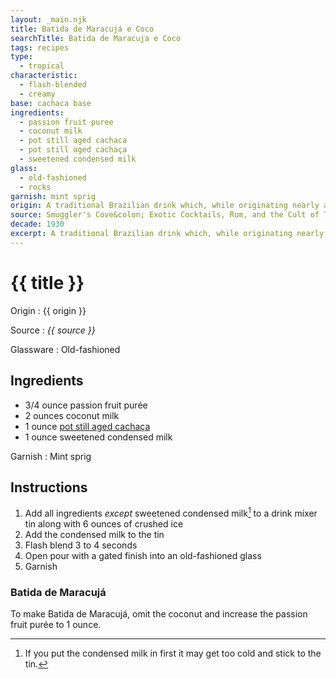 ```yaml
---
layout: _main.njk
title: Batida de Maracujá e Coco
searchTitle: Batida de Maracuja e Coco
tags: recipes
type:
  - tropical
characteristic:
  - flash-blended
  - creamy
base: cachaca base
ingredients:
  - passion fruit puree
  - coconut milk
  - pot still aged cachaca
  - pot still aged cachaça
  - sweetened condensed milk
glass:
  - old-fashioned
  - rocks
garnish: mint sprig
origin: A traditional Brazilian drink which, while originating nearly a century ago, only gained sufficient popularity to be considered a "national drink" in the 1960s. <span lang="pt-Br">Batida</span> is Portuguese for "shaken" or "milk shake." When made with coconut milk, it is <span lang="pt-BR">Batida de Coco</span>; with passion fruit, <span lang="pt-BR">Batida de Maracujá</span>. Combine them to make <span lang="pt-BR">Batida de Maracujá e Coco</span>.
source: Smuggler's Cove&colon; Exotic Cocktails, Rum, and the Cult of Tiki
decade: 1930
excerpt: A traditional Brazilian drink which, while originating nearly a century ago, only gained sufficient popularity to be considered a "national drink" in the 1960s.
---
```

<!-- markdownlint-disable MD025 -->
# {{ title }}
<!-- markdownlint-disable MD025 -->

Origin
  : {{ origin }}

Source
  : <cite>{{ source }}</cite>

Glassware
  : Old-fashioned

## Ingredients

* 3/4 ounce passion fruit purée
* 2 ounces coconut milk
* 1 ounce [pot still aged cachaça](/rums/06-rhum-pot-still-aged-cachaca/)
* 1 ounce sweetened condensed milk

Garnish
  : Mint sprig

## Instructions

1. Add all ingredients *except* sweetened condensed milk[^1] to a drink mixer tin along with 6 ounces of crushed ice
2. Add the condensed milk to the tin
3. Flash blend 3 to 4 seconds
4. Open pour with a gated finish into an old-fashioned glass
5. Garnish

[^1]: If you put the condensed milk in first it may get too cold and stick to the tin.

<tiki-callout type="note">

### Batida de Maracujá

  To make <span lang="pt-BR">Batida de Maracujá</span>, omit the coconut and increase the passion fruit purée to 1 ounce.

</tiki-callout>
